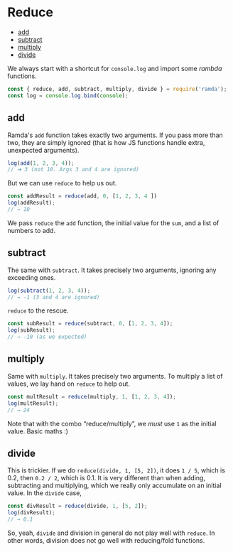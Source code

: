 # Reduce

- [add](#add)
- [subtract](#subtract)
- [multiply](#multiply)
- [divide](#divide)

We always start with a shortcut for `console.log` and import some _rambda_ functions.

```js
const { reduce, add, subtract, multiply, divide } = require('ramda');
const log = console.log.bind(console);
```

## add

Ramda's `add` function takes exactly two arguments. If you pass more than two, they are simply ignored (that is how JS functions handle extra, unexpected arguments).

```js
log(add(1, 2, 3, 4));
// ➔ 3 (not 10. Args 3 and 4 are ignored)
```

But we can use `reduce` to help us out.

```js
const addResult = reduce(add, 0, [1, 2, 3, 4 ])
log(addResult);
// → 10
```

We pass `reduce` the `add` function, the initial value for the `sum`, and a list of numbers to add.

## subtract
The same with `subtract`. It takes precisely two arguments, ignoring any exceeding ones.

```js
log(subtract(1, 2, 3, 4));
// → -1 (3 and 4 are ignored)
```

`reduce` to the rescue.

```js
const subResult = reduce(subtract, 0, [1, 2, 3, 4]);
log(subResult);
// → -10 (as we expected)
```

## multiply
Same with `multiply`. It takes precisely two arguments. To multiply a list of values, we lay hand on `reduce` to help out.

```js
const multResult = reduce(multiply, 1, [1, 2, 3, 4]);
log(multResult);
// → 24
```

Note that with the combo “reduce/multiply”, we _must_ use `1` as the initial value. Basic maths :)

## divide

This is trickier. If we do `reduce(divide, 1, [5, 2])`, it does `1 / 5`, which is 0.2, then `0.2 / 2`, which is 0.1. It is very different than when adding, subtracting and multiplying, which we really only accumulate on an initial value. In the `divide` case, 

```js
const divResult = reduce(divide, 1, [5, 2]);
log(divResult);
// → 0.1
```

So, yeah, `divide` and division in general do not play well with `reduce`. In other words, division does not go well with reducing/fold functions.


